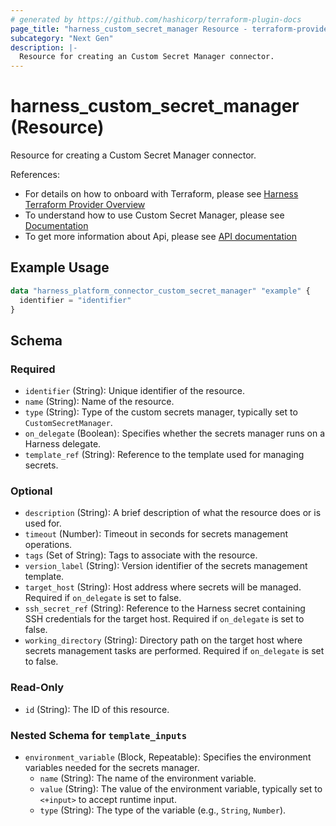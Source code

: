 ```yaml
---
# generated by https://github.com/hashicorp/terraform-plugin-docs
page_title: "harness_custom_secret_manager Resource - terraform-provider-harness"
subcategory: "Next Gen"
description: |-
  Resource for creating an Custom Secret Manager connector.
---
```


# harness_custom_secret_manager (Resource)

Resource for creating a Custom Secret Manager connector.

References:
- For details on how to onboard with Terraform, please see [Harness Terraform Provider Overview](https://developer.harness.io/docs/platform/terraform/harness-terraform-provider-overview/)
- To understand how to use Custom Secret Manager, please see [Documentation](https://developer.harness.io/docs/platform/secrets/secrets-management/custom-secret-manager)
- To get more information about Api, please see [API documentation](https://apidocs.harness.io/tag/Connectors)

## Example Usage

```terraform
data "harness_platform_connector_custom_secret_manager" "example" {
  identifier = "identifier"
}
```
<!-- schema generated by tfplugindocs -->
## Schema

### Required

- `identifier` (String): Unique identifier of the resource.
- `name` (String): Name of the resource.
- `type` (String): Type of the custom secrets manager, typically set to `CustomSecretManager`.
- `on_delegate` (Boolean): Specifies whether the secrets manager runs on a Harness delegate.
- `template_ref` (String): Reference to the template used for managing secrets.

### Optional

- `description` (String): A brief description of what the resource does or is used for.
- `timeout` (Number): Timeout in seconds for secrets management operations.
- `tags` (Set of String): Tags to associate with the resource.
- `version_label` (String): Version identifier of the secrets management template.
- `target_host` (String): Host address where secrets will be managed. Required if `on_delegate` is set to false.
- `ssh_secret_ref` (String): Reference to the Harness secret containing SSH credentials for the target host. Required if `on_delegate` is set to false.
- `working_directory` (String): Directory path on the target host where secrets management tasks are performed. Required if `on_delegate` is set to false.

### Read-Only

- `id` (String): The ID of this resource.

<a id="nestedblock--template_inputs"></a>
### Nested Schema for `template_inputs`

- `environment_variable` (Block, Repeatable): Specifies the environment variables needed for the secrets manager.
  - `name` (String): The name of the environment variable.
  - `value` (String): The value of the environment variable, typically set to `<+input>` to accept runtime input.
  - `type` (String): The type of the variable (e.g., `String`, `Number`).
